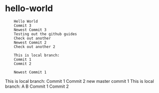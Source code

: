 # hello-world
        Hello World
        Commit 3
        Newest Commit 3
        Testing out the github guides
        Check out another
        Newest Commit 2
        Check out another 2

        This is local branch:
        Commit 1
        Commit 2

        Newest Commit 1

This is local branch:
Commit 1
Commit 2
new master commit 1
This is local branch:
A
B
Commit 1
Commit 2